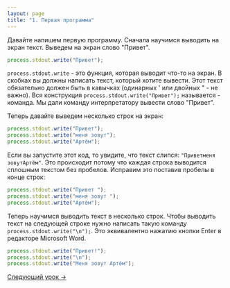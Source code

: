 ```yaml
---
layout: page
title: "1. Первая программа"
---
```


Давайте напишем первую программу. Сначала научимся выводить на экран текст. Выведем на экран слово "Привет".

```js
process.stdout.write("Привет");
```

`process.stdout.write` - это функция, которая выводит что-то на экран. В скобках вы должны написать текст, который хотите вывести. Этот текст обязательно должен быть в кавычках (одинарных ' или двойных " - не важно). Вся конструкция `process.stdout.write("Привет");` называется - команда. Мы дали команду интерпретатору вывести слово "Привет".

Теперь давайте выведем несколько строк на экран:

```js
process.stdout.write("Привет");
process.stdout.write("меня зовут");
process.stdout.write("Артём");
```

Если вы запустите этот код, то увидите, что текст слипся: `"Приветменя зовутАртём"`. Это происходит потому что каждая строка выводится сплошным текстом без пробелов. Исправим это поставив пробелы в конце строк:

```js
process.stdout.write("Привет ");
process.stdout.write("меня зовут ");
process.stdout.write("Артём");
```

Теперь научимся выводить текст в несколько строк. Чтобы выводить текст на следующей строке нужно написать такую команду `process.stdout.write("\n");`. Это эквивалентно нажатию кнопки Enter в редакторе Microsoft Word.

```js
process.stdout.write("Привет!");
process.stdout.write("\n");
process.stdout.write("Меня зовут Артём");
```

[Следующий урок ->](../pages/02.for)
